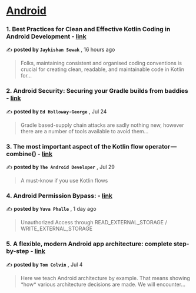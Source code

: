 
<h1><a href=https://medium.com/tag/android/recommended target="_blank" rel="noopener noreferrer">Android</a></h1>
<h3>1. Best Practices for Clean and Effective Kotlin Coding in Android Development - <a href=https://medium.com/@jecky999/best-practices-for-clean-and-effective-kotlin-coding-in-android-development-21aa624e8a51?source=tag_recommended_feed---------0-84----------android----------e372c4aa_4a60_476c_a31c_d9efc7e177b6------- target="_blank" rel="noopener noreferrer">link</a></h3>

✍️ **posted by `Jaykishan Sewak`** <date> , 16 hours ago</date>

<blockquote>Folks, maintaining consistent and organised coding conventions is crucial for creating clean, readable, and maintainable code in Kotlin for…</blockquote>

<h3>2. Android Security: Securing your Gradle builds from baddies - <a href=https://medium.com/proandroiddev/android-security-securing-your-gradle-builds-from-baddies-1dc30e1acf30?source=tag_recommended_feed---------1-107----------android----------e372c4aa_4a60_476c_a31c_d9efc7e177b6------- target="_blank" rel="noopener noreferrer">link</a></h3>

✍️ **posted by `Ed Holloway-George`** <date> , Jul 24</date>

<blockquote>Gradle based-supply chain attacks are sadly nothing new, however there are a number of tools available to avoid them…</blockquote>

<h3>3. The most important aspect of the Kotlin flow operator — combine() - <a href=https://medium.com/@theAndroidDeveloper/the-most-important-aspect-of-the-kotlin-flow-operator-combine-e59b2e38fcb2?source=tag_recommended_feed---------2-85----------android----------e372c4aa_4a60_476c_a31c_d9efc7e177b6------- target="_blank" rel="noopener noreferrer">link</a></h3>

✍️ **posted by `The Android Developer`** <date> , Jul 29</date>

<blockquote>A must-know if you use Kotlin flows</blockquote>

<h3>4. Android Permission Bypass: - <a href=https://medium.com/@yuva.phalle/android-permission-bypass-5d4f307600f?source=tag_recommended_feed---------3-84----------android----------e372c4aa_4a60_476c_a31c_d9efc7e177b6------- target="_blank" rel="noopener noreferrer">link</a></h3>

✍️ **posted by `Yuva Phalle`** <date> , 1 day ago</date>

<blockquote>Unauthorized Access through READ_EXTERNAL_STORAGE / WRITE_EXTERNAL_STORAGE</blockquote>

<h3>5. A flexible, modern Android app architecture: complete step-by-step - <a href=https://medium.com/proandroiddev/a-flexible-modern-android-app-architecture-complete-step-by-step-d76901e29993?source=tag_recommended_feed---------4-107----------android----------e372c4aa_4a60_476c_a31c_d9efc7e177b6------- target="_blank" rel="noopener noreferrer">link</a></h3>

✍️ **posted by `Tom Colvin`** <date> , Jul 4</date>

<blockquote>Here we teach Android architecture by example. That means showing *how* various architecture decisions are made. We will encounter…</blockquote>

